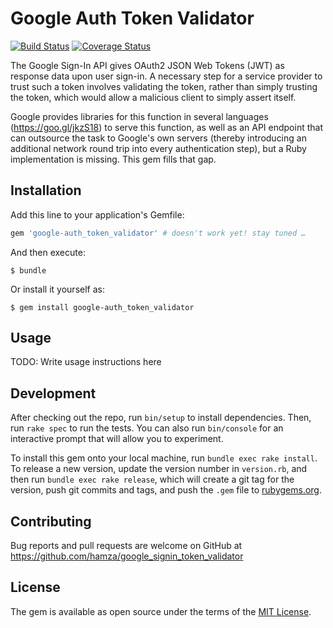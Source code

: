 # Google Auth Token Validator

[![Build Status](https://travis-ci.org/hamza/google-auth-token-validator-ruby.svg?branch=master)](https://travis-ci.org/hamza/google-auth-token-validator-ruby)
[![Coverage Status](https://coveralls.io/repos/github/hamza/google-auth-token-validator-ruby/badge.svg?branch=master)](https://coveralls.io/github/hamza/google-auth-token-validator-ruby?branch=master)

The Google Sign-In API gives OAuth2 JSON Web Tokens (JWT) as response data upon user sign-in.
A necessary step for a service provider to trust such a token involves validating the token,
rather than simply trusting the token, which would allow a malicious client to simply assert
itself.

Google provides libraries for this function in several languages (https://goo.gl/jkzS18) to
serve this function, as well as an API endpoint that can outsource the task to Google's own
servers (thereby introducing an additional network round trip into every authentication step),
but a Ruby implementation is missing. This gem fills that gap.

## Installation

Add this line to your application's Gemfile:

```ruby
gem 'google-auth_token_validator' # doesn't work yet! stay tuned …
```

And then execute:

    $ bundle

Or install it yourself as:

    $ gem install google-auth_token_validator

## Usage

TODO: Write usage instructions here

## Development

After checking out the repo, run `bin/setup` to install dependencies. Then, run `rake spec` to run the tests. You can also run `bin/console` for an interactive prompt that will allow you to experiment.

To install this gem onto your local machine, run `bundle exec rake install`. To release a new version, update the version number in `version.rb`, and then run `bundle exec rake release`, which will create a git tag for the version, push git commits and tags, and push the `.gem` file to [rubygems.org](https://rubygems.org).

## Contributing

Bug reports and pull requests are welcome on GitHub at https://github.com/hamza/google_signin_token_validator

## License

The gem is available as open source under the terms of the [MIT License](http://opensource.org/licenses/MIT).
